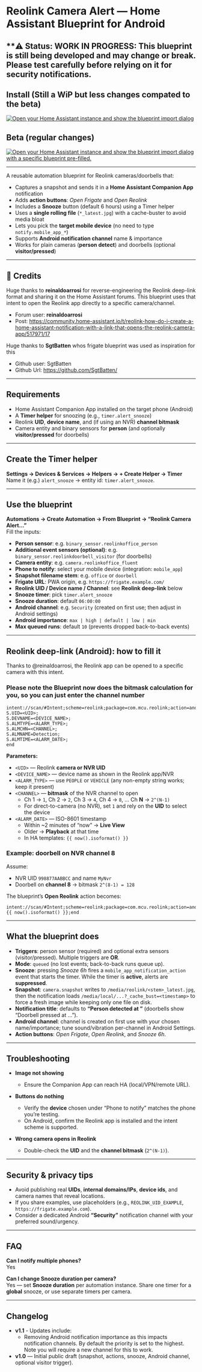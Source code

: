 # Reolink Camera Alert — Home Assistant Blueprint for Android  
**⚠️ Status: WORK IN PROGRESS: This blueprint is still being developed and may change or break. Please test carefully before relying on it for security notifications.
---

## Install (Still a WiP but less changes compated to the beta)

[![Open your Home Assistant instance and show the blueprint import dialog](https://my.home-assistant.io/badges/blueprint_import.svg)](https://my.home-assistant.io/redirect/blueprint_import/?blueprint_url=https%3A%2F%2Fraw.githubusercontent.com%2FNS086%2FHomeAssistantBlueprints%2Frefs%2Fheads%2Fmain%2FAndroidreolinkfrigate.yaml)


## Beta (regular changes)

[![Open your Home Assistant instance and show the blueprint import dialog with a specific blueprint pre-filled.](https://my.home-assistant.io/badges/blueprint_import.svg)](https://my.home-assistant.io/redirect/blueprint_import/?blueprint_url=https%3A%2F%2Fraw.githubusercontent.com%2FNS086%2FHomeAssistantBlueprints%2Frefs%2Fheads%2Fmain%2Fbeta.yaml)

---

A reusable automation blueprint for Reolink cameras/doorbells that:

- Captures a snapshot and sends it in a **Home Assistant Companion App** notification  
- Adds **action buttons**: _Open Frigate_ and _Open Reolink_  
- Includes a **Snooze** button (default 6 hours) using a Timer helper  
- Uses a **single rolling file** (`*_latest.jpg`) with a cache-buster to avoid media bloat  
- Lets you pick the **target mobile device** (no need to type `notify.mobile_app_*`)  
- Supports **Android notification channel** name & importance  
- Works for plain cameras (**person detect**) and doorbells (optional **visitor/pressed**)

---

## 🙏 Credits

Huge thanks to **reinaldoarrosi** for reverse-engineering the Reolink deep-link format and sharing it on the Home Assistant forums. This blueprint uses that intent to open the Reolink app directly to a specific camera/channel.

- Forum user: **reinaldoarrosi**  
- Post: https://community.home-assistant.io/t/reolink-how-do-i-create-a-home-assistant-notification-with-a-link-that-opens-the-reolink-camera-app/517971/17

Huge thanks to **SgtBatten** whos frigate blueprint was used as inspiration for this
- Github user: SgtBatten
- Github Url: https://github.com/SgtBatten/
---

## Requirements

- Home Assistant Companion App installed on the target phone (Android) 
- A **Timer helper** for snoozing (e.g., `timer.alert_snooze`)  
- Reolink **UID**, **device name**, and (if using an NVR) **channel bitmask**  
- Camera entity and binary sensors for **person** (and optionally **visitor/pressed** for doorbells)


---

## Create the Timer helper

**Settings → Devices & Services → Helpers → + Create Helper → Timer**  
Name it (e.g.) `alert_snooze` → entity id: `timer.alert_snooze`.

---

## Use the blueprint

**Automations → Create Automation → From Blueprint → “Reolink Camera Alert…”**  
Fill the inputs:

- **Person sensor**: e.g. `binary_sensor.reolinkoffice_person`  
- **Additional event sensors (optional)**: e.g. `binary_sensor.reolinkdoorbell_visitor` (for doorbells)  
- **Camera entity**: e.g. `camera.reolinkoffice_fluent`  
- **Phone to notify**: select your mobile device (integration: `mobile_app`)  
- **Snapshot filename stem**: e.g. `office` or `doorbell`  
- **Frigate URL**: PWA origin, e.g. `https://frigate.example.com/`  
- **Reolink UID / Device name / Channel**: see **Reolink deep-link** below  
- **Snooze timer**: pick `timer.alert_snooze`  
- **Snooze duration**: default `06:00:00`  
- **Android channel**: e.g. `Security` (created on first use; then adjust in Android settings)  
- **Android importance**: `max | high | default | low | min`  
- **Max queued runs**: default `10` (prevents dropped back-to-back events)

---

## Reolink deep-link (Android): how to fill it

Thanks to @reinaldoarrosi, the Reolink app can be opened to a specific camera with this intent. 

### **Please note the Blueprint now does the bitmask calculation for you, so you can just enter the channel number**

```
intent://scan/#Intent;scheme=reolink;package=com.mcu.reolink;action=android.intent.action.VIEW;
S.UID=<UID>;
S.DEVNAME=<DEVICE_NAME>;
S.ALMTYPE=<ALARM_TYPE>;
S.ALMCHN=<CHANNEL>;
S.ALMNAME=Detection;
S.ALMTIME=<ALARM_DATE>;
end
```

**Parameters:**

- `<UID>` — Reolink **camera or NVR UID**  
- `<DEVICE_NAME>` — device name as shown in the Reolink app/NVR  
- `<ALARM_TYPE>` — use `PEOPLE` or `VEHICLE` (any non-empty string works; keep it present)  
- `<CHANNEL>` — **bitmask** of the NVR channel to open  
  - Ch 1 → `1`, Ch 2 → `2`, Ch 3 → `4`, Ch 4 → `8`, … Ch **N** → `2^(N-1)`  
  - For direct-to-camera (no NVR), set `1` and rely on the **UID** to select the device  
- `<ALARM_DATE>` — ISO-8601 timestamp  
  - Within ~2 minutes of “now” → **Live View**  
  - Older → **Playback** at that time  
  - In HA templates: `{{ now().isoformat() }}`

### Example: doorbell on NVR channel 8

Assume:
- NVR UID `998877AABBCC` and name `MyNvr`  
- Doorbell on **channel 8** → bitmask `2^(8-1) = 128`

The blueprint’s **Open Reolink** action becomes:

```
intent://scan/#Intent;scheme=reolink;package=com.mcu.reolink;action=android.intent.action.VIEW;S.UID=998877AABBCC;S.DEVNAME=MyNvr;S.ALMTYPE=PEOPLE;S.ALMCHN=128;S.ALMNAME=Detection;S.ALMTIME={{ now().isoformat() }};end
```

---

## What the blueprint does

- **Triggers**: person sensor (required) and optional extra sensors (visitor/pressed). Multiple triggers are **OR**.  
- **Mode**: `queued` (no lost events; back-to-back runs queue up).  
- **Snooze**: pressing _Snooze 6h_ fires a `mobile_app_notification_action` event that starts the timer. While the timer is **active**, alerts are **suppressed**.  
- **Snapshot**: `camera.snapshot` writes to `/media/reolink/<stem>_latest.jpg`, then the notification loads `/media/local/...?_cache_bust=<timestamp>` to force a fresh image while keeping only one file on disk.  
- **Notification title**: defaults to **“Person detected at _<Camera Friendly Name>_”** (doorbells show “Doorbell pressed at …”).  
- **Android channel**: channel is created on first use with your chosen name/importance; tune sound/vibration per-channel in Android Settings.  
- **Action buttons**: _Open Frigate_, _Open Reolink_, and _Snooze 6h_.

---

## Troubleshooting

- **Image not showing**  
  - Ensure the Companion App can reach HA (local/VPN/remote URL).  

- **Buttons do nothing**  
  - Verify the **device** chosen under “Phone to notify” matches the phone you’re testing.  
  - On Android, confirm the Reolink app is installed and the intent scheme is supported.

- **Wrong camera opens in Reolink**  
  - Double-check the **UID** and the **channel bitmask** (`2^(N-1)`).

---

## Security & privacy tips

- Avoid publishing real **UIDs**, **internal domains/IPs**, **device ids**, and camera names that reveal locations.  
- If you share examples, use placeholders (e.g., `REOLINK_UID_EXAMPLE`, `https://frigate.example.com`).  
- Consider a dedicated Android **“Security”** notification channel with your preferred sound/urgency.

---

## FAQ

**Can I notify multiple phones?**  
Yes

**Can I change Snooze duration per camera?**  
Yes — set **Snooze duration** per automation instance. Share one timer for a **global** snooze, or use separate timers per camera.



---

## Changelog

- **v1.1** - Updates include:
  - Removing Android notification importance as this impacts notification channels. By default the priority is set to the highest. Note you will require a new channel for this to work.
- **v1.0** — Initial public draft (snapshot, actions, snooze, Android channel, optional visitor trigger).
